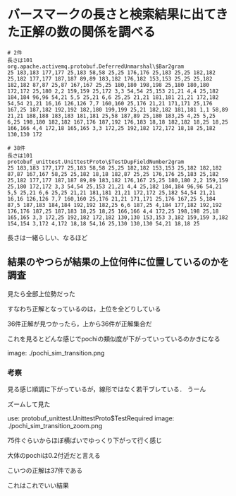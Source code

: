 
# バースマークの長さと検索結果に出てきた正解の数の関係を調べる

```
# 2件
長さは101
org.apache.activemq.protobuf.DeferredUnmarshal\$Bar2gram
25 183,183 177,177 25,183 58,58 25,25 176,176 25,183 25,25 182,182 25,182 177,177 187,187 89,89 183,182 176,182 153,153 25,25 25,182 182,182 87,87 25,87 167,167 25,25 180,180 198,198 25,180 180,180 172,172 25,180 2,2 159,159 25,172 3,3 54,54 25,153 21,21 4,4 25,182 184,184 96,96 54,21 5,5 25,21 6,6 25,25 21,21 181,181 21,21 172,182 54,54 21,21 16,16 126,126 7,7 160,160 25,176 21,21 171,171 25,176 167,25 187,182 192,192 182,180 199,199 25,21 182,182 181,181 1,1 58,89 21,21 188,188 183,183 181,181 25,58 187,89 25,180 183,25 4,25 5,25 6,25 198,180 182,182 167,176 187,192 176,183 18,18 182,182 18,25 18,25 166,166 4,4 172,18 165,165 3,3 172,25 192,182 172,172 18,18 25,182 130,130 172

# 38件
長さは101
protobuf_unittest.UnittestProto\$TestDupFieldNumber2gram
25 183,183 177,177 25,183 58,58 25,25 182,182 153,153 25,182 182,182 87,87 167,167 58,25 25,182 18,18 182,87 25,25 176,176 25,183 25,182 25,182 177,177 187,187 89,89 183,182 176,167 25,25 180,180 2,2 159,159 25,180 172,172 3,3 54,54 25,153 21,21 4,4 25,182 184,184 96,96 54,21 5,5 25,21 6,6 25,25 21,21 181,181 21,21 172,172 25,182 54,54 21,21 16,16 126,126 7,7 160,160 25,176 21,21 171,171 25,176 167,25 5,184 87,5 187,183 184,184 192,192 182,25 6,6 187,25 4,184 177,182 192,192 176,176 187,25 187,183 18,25 18,25 166,166 4,4 172,25 198,198 25,18 165,165 3,3 172,25 192,182 172,182 130,130 153,153 3,182 159,159 3,182 154,154 3,172 4,172 18,18 54,16 25,130 130,130 54,21 18,18 25
```

長さは一緒らしい、なるほど

## 結果のやつらが結果の上位何件に位置しているのかを調査

見たら全部上位勢だった

すなわち正解となっているのは，上位を全どりしている

36件正解が見つかったら，上から36件が正解集合だ

これを見るとどんな感じでpochiの類似度が下がっていっているのかきになる

image: ./pochi_sim_transition.png

### 考察

見る感じ順調に下がっているが，線形ではなく若干ブレている．
うーん

ズームして見た


use: protobuf_unittest.UnittestProto$TestRequired
image: ./pochi_sim_transition_zoom.png


75件ぐらいからほぼ横ばいでゆっくり下がって行く感じ

大体のpochiは0.2付近だと言える

こいつの正解は37件である

これはこれでいい結果
